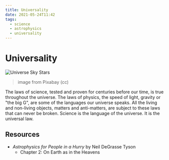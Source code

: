 ```yaml
---
title: Universality
date: 2021-05-24T11:42
tags:
  - science
  - astrophysics
  - universality
---
```



# Universality

![Universe Sky Stars](https://cdn.pixabay.com/photo/2017/09/12/11/56/universe-2742113_1280.jpg)
> image from Pixabay (cc)

The laws of science, tested and proven for centuries before our time, is true
throughout the universe. The laws of physics, the speed of light, gravity or
"the big G", are some of the languages our universe speaks. All the living and
non-living objects, matters and anti-matters, are subject to these laws that can
never be broken. Science is the language of the universe. It is the universal
law.


## Resources

- _Astrophysics for People in a Hurry_ by Neil DeGrasse Tyson
  - Chapter 2: On Earth as in the Heavens
